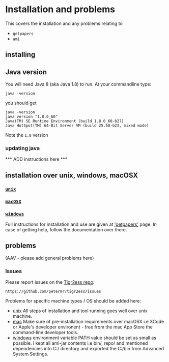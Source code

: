 # Installation and problems

This covers the installation and any problems relating to 
 * `getpapers`
 * `ami`

## installing 

## Java version
You will need Java 8 (aka Java 1.8) to run.
At your commandline type:
```
java -version
```
you should get 
```
java -version
java version "1.8.0_60"
Java(TM) SE Runtime Environment (build 1.8.0_60-b27)
Java HotSpot(TM) 64-Bit Server VM (build 25.60-b23, mixed mode)
```
Note the `1.8` version

### updating java 
*** ADD instructions here ***

## installation over unix, windows, macOSX
### [`unix`](https://github.com/petermr/tigr2ess/blob/master/installation/unixTALLATION.md)
### [`macOSX`](https://github.com/petermr/tigr2ess/blob/master/installation/mac/INSTALLATION.md)
### [`windows`](https://github.com/petermr/tigr2ess/blob/master/installation/windows/installation.md)

Full instructions for installation and use are given at ['getpapers'](http://github.com/contentmine/getpapers) page. 
In case of getting help, follow the documentation over there.


## problems
(AAV - please add general problems here)

### Issues
Please report issues on the [Tigr2ess repo](https://github.com/petermr/tigr2ess/issues):
```
https://github.com/petermr/tigr2ess/issues
```

Problems for specific machine types / OS should be added here:

 * [unix](unix/)
 All steps of installation and tool running goes well over unix machine. 
 * [mac](mac/)
 Make sure of pre-installation requirements over macOSX i.e XCode or Apple's developer environent - free from the mac App Store
the command-line developer tools.
 * [windows](windows/)
 environment variable PATH value should be set as small as possible. I kept all ami-jar contents i.e bin/, repo/ and mentioned dependencies into C:/ directory and exported the C:/bin from Advanced System Settings.


